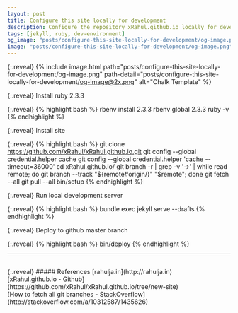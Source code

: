 ```yaml
---
layout: post
title: Configure this site locally for development
description: Configure the repository xRahul.github.io locally for development
tags: [jekyll, ruby, dev-environment]
og_image: "posts/configure-this-site-locally-for-development/og-image.png"
image: "posts/configure-this-site-locally-for-development/og-image.png"
---
```


{:.reveal}
{% include image.html path="posts/configure-this-site-locally-for-development/og-image.png" path-detail="posts/configure-this-site-locally-for-development/og-image@2x.png" alt="Chalk Template" %}

{:.reveal}
Install ruby 2.3.3

{:.reveal}
{% highlight bash %}
rbenv install 2.3.3
rbenv global 2.3.3
ruby -v
{% endhighlight %}

{:.reveal}
Install site

{:.reveal}
{% highlight bash %}
git clone https://github.com/xRahul/xRahul.github.io.git
git config --global credential.helper cache
git config --global credential.helper 'cache --timeout=36000'
cd xRahul.github.io/
git branch -r | grep -v '\->' | while read remote; do git branch --track "${remote#origin/}" "$remote"; done
git fetch --all
git pull --all
bin/setup
{% endhighlight %}
    
{:.reveal}
Run local development server

{:.reveal}
{% highlight bash %}
bundle exec jekyll serve --drafts
{% endhighlight %}
    
{:.reveal}
Deploy to github master branch

{:.reveal}
{% highlight bash %}
bin/deploy
{% endhighlight %}
    

---
<br>
{:.reveal}
##### References
[rahulja.in](http://rahulja.in) 
<br>
[xRahul.github.io - Github](https://github.com/xRahul/xRahul.github.io/tree/new-site) 
<br>
[How to fetch all git branches - StackOverflow](http://stackoverflow.com/a/10312587/1435626) 